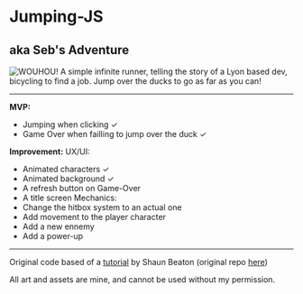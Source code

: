 # Jumping-JS 
## aka Seb's Adventure
![WOUHOU!](https://i.imgur.com/2GzErVe.gif)
A simple infinite runner, telling the story of a Lyon based dev, bicycling to find a job. Jump over the ducks to go as far as you can!
***

**MVP:**
* Jumping when clicking ✓
* Game Over when failling to jump over the duck ✓

**Improvement:**
UX/UI:
* Animated characters ✓
* Animated background ✓
* A refresh button on Game-Over
* A title screen
Mechanics:
* Change the hitbox system to an actual one
* Add movement to the player character
* Add a new ennemy
* Add a power-up

***

Original code based of a [tutorial](https://www.youtube.com/c/KnifeCircus) by Shaun Beaton (original repo [here](https://github.com/Beat0154/easiest-game-ever))

All art and assets are mine, and cannot be used without my permission.
